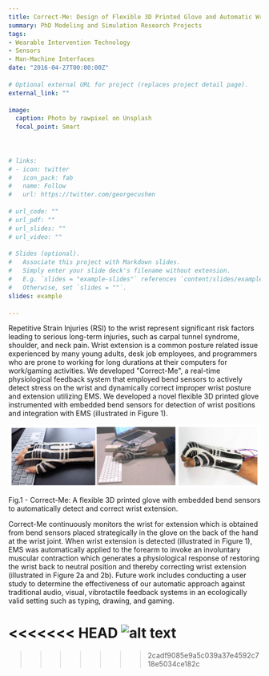 ```yaml
---
title: Correct-Me: Design of Flexible 3D Printed Glove and Automatic Wrist Extension Detection and Correction System
summary: PhD Modeling and Simulation Research Projects
tags:
- Wearable Intervention Technology
- Sensors
- Man-Machine Interfaces
date: "2016-04-27T00:00:00Z"

# Optional external URL for project (replaces project detail page).
external_link: ""

image:
  caption: Photo by rawpixel on Unsplash
  focal_point: Smart



# links:
# - icon: twitter
#   icon_pack: fab
#   name: Follow
#   url: https://twitter.com/georgecushen

# url_code: ""
# url_pdf: ""
# url_slides: ""
# url_video: ""

# Slides (optional).
#   Associate this project with Markdown slides.
#   Simply enter your slide deck's filename without extension.
#   E.g. `slides = "example-slides"` references `content/slides/example-slides.md`.
#   Otherwise, set `slides = ""`.
slides: example

---
```

Repetitive Strain Injuries (RSI) to the wrist represent significant risk factors leading to serious long-term injuries, such as carpal tunnel syndrome, shoulder, and neck pain. Wrist extension is a common posture related issue experienced by many young adults, desk job employees, and programmers who are prone to working for long durations at their computers for work/gaming activities.  We developed "Correct-Me", a real-time physiological feedback system that employed bend sensors to actively detect stress on the wrist and dynamically correct improper wrist posture and extension utilizing EMS. We developed a novel flexible 3D printed glove instrumented with embedded bend sensors for detection of wrist positions and integration with EMS (illustrated in Figure 1). 

![alt text](Teaser.png)
<p align = "Justify">
Fig.1 - Correct-Me: A flexible 3D printed glove with embedded bend sensors to automatically detect and correct wrist extension.
</p>

Correct-Me continuously monitors the wrist for extension which is obtained from bend sensors placed strategically in the glove on the back of the hand at the wrist joint. When wrist extension is detected (illustrated in Figure 1), EMS was automatically applied to the forearm to invoke an involuntary muscular contraction which generates a physiological response of restoring the wrist back to neutral position and thereby correcting wrist extension (illustrated in Figure 2a and 2b). Future work includes conducting a user study to determine the effectiveness of our automatic approach against traditional audio, visual, vibrotactile feedback systems in an ecologically valid setting such as typing, drawing, and gaming.

<<<<<<< HEAD
![alt text](IMG_0998.png)
=======
<!-- ![alt text](IMG_0998.png)
>>>>>>> 2cadf9085e9a5c039a37e4592c718e5034ce182c
<p align = "Justify">
Fig.2a - Wrist in extended position.
</p>

![alt text](IMG_0996.png)
<p align = "Justify">
Fig.2b - Wrist extension corrected using EMS
<<<<<<< HEAD
</p>
=======
</p> -->
>>>>>>> 2cadf9085e9a5c039a37e4592c718e5034ce182c
